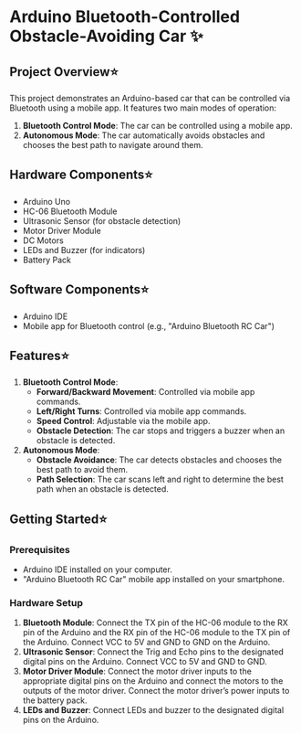 # Arduino Bluetooth-Controlled Obstacle-Avoiding Car ✨

## Project Overview⭐

This project demonstrates an Arduino-based car that can be controlled via Bluetooth using a mobile app. It features two main modes of operation:

1. **Bluetooth Control Mode**: The car can be controlled using a mobile app.
2. **Autonomous Mode**: The car automatically avoids obstacles and chooses the best path to navigate around them.

## Hardware Components⭐

- Arduino Uno
- HC-06 Bluetooth Module
- Ultrasonic Sensor (for obstacle detection)
- Motor Driver Module
- DC Motors
- LEDs and Buzzer (for indicators)
- Battery Pack

## Software Components⭐

- Arduino IDE
- Mobile app for Bluetooth control (e.g., "Arduino Bluetooth RC Car")

## Features⭐

1. **Bluetooth Control Mode**:
    - **Forward/Backward Movement**: Controlled via mobile app commands.
    - **Left/Right Turns**: Controlled via mobile app commands.
    - **Speed Control**: Adjustable via the mobile app.
    - **Obstacle Detection**: The car stops and triggers a buzzer when an obstacle is detected.
2. **Autonomous Mode**:
    - **Obstacle Avoidance**: The car detects obstacles and chooses the best path to avoid them.
    - **Path Selection**: The car scans left and right to determine the best path when an obstacle is detected.

## Getting Started⭐

### Prerequisites

- Arduino IDE installed on your computer.
- "Arduino Bluetooth RC Car" mobile app installed on your smartphone.

### Hardware Setup

1. **Bluetooth Module**: Connect the TX pin of the HC-06 module to the RX pin of the Arduino and the RX pin of the HC-06 module to the TX pin of the Arduino. Connect VCC to 5V and GND to GND on the Arduino.
2. **Ultrasonic Sensor**: Connect the Trig and Echo pins to the designated digital pins on the Arduino. Connect VCC to 5V and GND to GND.
3. **Motor Driver Module**: Connect the motor driver inputs to the appropriate digital pins on the Arduino and connect the motors to the outputs of the motor driver. Connect the motor driver’s power inputs to the battery pack.
4. **LEDs and Buzzer**: Connect LEDs and buzzer to the designated digital pins on the Arduino.

